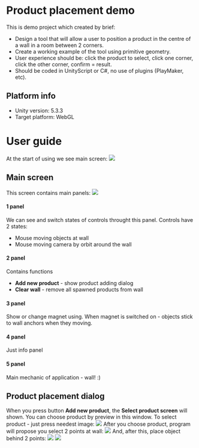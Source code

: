 # Product placement demo
This is demo project which created by brief:
* Design a tool that will allow a user to position a product in the centre of a wall in a room between 2 corners.
* Create a working example of the tool using primitive geometry.
* User experience should be: click the product to select, click one corner, click the other corner, confirm = result.
* Should be coded in UnityScript or C#, no use of plugins (PlayMaker, etc). 

## Platform info 
* Unity version: 5.3.3
* Target platform: WebGL


# User guide
At the start of using we see main screen:
![](https://raw.githubusercontent.com/radiys92/Demo_ObjetcAtWallPlacement/feature/screenshots/_Screenshots/0.png)

## Main screen
This screen contains main panels:
![](https://raw.githubusercontent.com/radiys92/Demo_ObjetcAtWallPlacement/feature/screenshots/_Screenshots/1.png)
#### 1 panel
We can see and switch states of controls throught this panel. Controls have 2 states:
* Mouse moving objects at wall
* Mouse moving camera by orbit around the wall

#### 2 panel
Contains functions 
* **Add new product** - show product adding dialog
* **Clear wall** - remove all spawned products from wall

#### 3 panel
Show or change magnet using. When magnet is switched on - objects stick to wall anchors when they moving.

#### 4 panel
Just info panel

#### 5 panel 
Main mechanic of application - wall! :)

## Product placement dialog
When you press button **Add new product**, the **Select product screen** will shown. You can choose product by preview in this window. To select product - just press needest image:
![](https://raw.githubusercontent.com/radiys92/Demo_ObjetcAtWallPlacement/feature/screenshots/_Screenshots/2.png)
After you choose product, program will propose you select 2 points at wall:
![](https://raw.githubusercontent.com/radiys92/Demo_ObjetcAtWallPlacement/feature/screenshots/_Screenshots/3.png)
And, after this, place object behind 2 points:
![](https://raw.githubusercontent.com/radiys92/Demo_ObjetcAtWallPlacement/feature/screenshots/_Screenshots/4.png)
![](https://raw.githubusercontent.com/radiys92/Demo_ObjetcAtWallPlacement/feature/screenshots/_Screenshots/5.png)